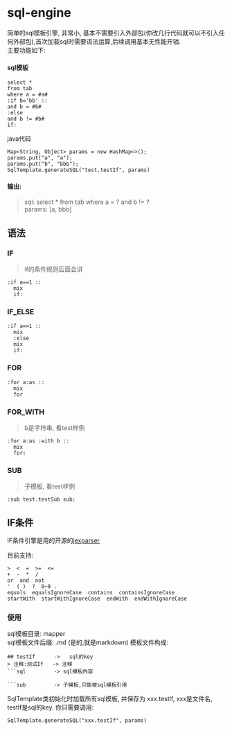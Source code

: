 # sql-engine
简单的sql模板引擎, 非常小, 基本不需要引入外部包(你改几行代码就可以不引入任何外部包),首次加载sql时需要语法运算,后续调用基本无性能开销.    
主要功能如下:

#### sql模板
```
select *
from tab
where a = #a#
:if b='bb' ::
and b = #b#
:else
and b != #b#
if:
```
java代码
```
Map<String, Object> params = new HashMap<>();
params.put("a", "a");
params.put("b", "bbb");
SqlTemplate.generateSQL("test.testIf", params)
```
#### 输出:
> sql:  select * from tab where a = ? and b != ?   
params:  [a, bbb]


## 语法
### IF
> if的条件规则后面会讲
```
:if a==1 ::
  mix
  if:
```
### IF_ELSE
```
:if a==1 ::
  mix
  :else
  mix
  if:
```
### FOR
```
:for a:as ::
  mix
  for
```
### FOR_WITH
> b是字符串, 看test样例
```
:for a:as :with b ::
  mix
  for:
```
### SUB
> 子模板, 看test样例
```
:sub test.testSub sub:
```
## IF条件
IF条件引擎是用的开源的[jexparser](https://gitee.com/drinkjava2/jexparser)   


目前支持:
```
>  <  =  >=  <=  
+  -  *  /  
or  and  not  
'  ( )  ?  0~9 . 
equals  equalsIgnoreCase  contains  containsIgnoreCase  
startWith  startWithIgnoreCase  endWith  endWithIgnoreCase
```

### 使用
sql模板目录: mapper   
sql模板文件后缀: .md  (是的,就是markdown)
模板文件构成:
```
## testIf      ->   sql的key
> 注释:测试If   -> 注释
```sql         -> sql模板内容

```sub         -> 子模板,只能被sql模板引用

```
SqlTemplate类初始化时加载所有sql模板, 并保存为 xxx.testIf, xxx是文件名, testIf是sql的key.
你只需要调用:
```
SqlTemplate.generateSQL("xxx.testIf", params)
```



